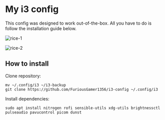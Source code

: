 # My i3 config
This config was designed to work out-of-the-box. All you have to do is follow the installation guide below.

![rice-1](https://user-images.githubusercontent.com/101535508/198927408-f00530f7-5a90-4ae0-81ba-abecac33bb3f.png)

![rice-2](https://user-images.githubusercontent.com/101535508/198927412-e1a53614-a230-43f1-b6b8-d144fb060d7c.png)

## How to install
Clone repository:
```
mv ~/.config/i3 ~/i3-backup
git clone https://github.com/FuriousGamer1356/i3-config ~/.config/i3
```
Install dependencies:
```
sudo apt install nitrogen rofi sensible-utils xdg-utils brightnessctl pulseaudio pavucontrol picom dunst
```
